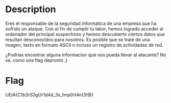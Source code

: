 # Description

Eres el responsable de la seguridad informática de una empresa que ha sufrido un ataque. Con el fin de cumplir tu labor, hemos logrado acceder al ordenador del principal sospechoso y hemos descubierto ciertos datos que resultan desconocidos para nosotros. Es posible que se trate de una imagen, texto en formato ASCII o incluso un registro de actividades de red.

¿Podrías encontrar alguna informacion que nos pueda llevar al atacante? No se, como una flag depronto ;)

# Flag

UEIA{C1b3rS3gUr1d4d_3s_1mp0rt4nt3!@}
